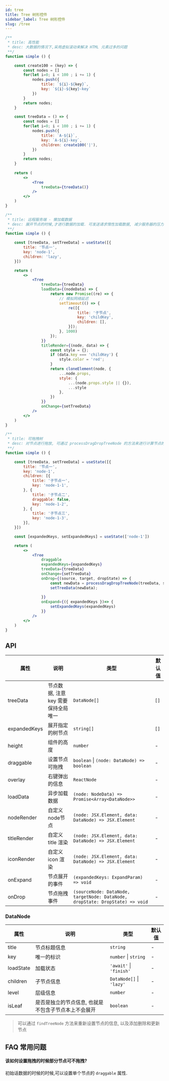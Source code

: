 ```yaml
---
id: tree
title: Tree 树形控件
sidebar_label: Tree 树形控件
slug: /tree
---
```



```jsx live
/**
 * title: 高性能
 * desc: 大数据的情况下,采用虚拟滚动来解决 HTML 元素过多的问题
 **/
function simple () {

    const create100 = (key) => {
        const nodes = []
        for(let i=0; i < 100 ; i += 1) {
            nodes.push({
                title: `${i}-${key}`,
                key: `${i}-${key}-key`
            })
        }
        return nodes;
    }

    const treeData = () => {
        const nodes = []
        for(let i=0; i < 100 ; i += 1) {
            nodes.push({
                title: `A-${i}`,
                key: `A-${i}-key`,
                children: create100('|'),
            })
        }
        return nodes;
    }
    
    return (
        <>
            <Tree
                treeData={treeData()}
            />
        </>
    )
}

```

```jsx live
/**
 * title: 远程服务端 - 懒加载数据
 * desc: 展开节点的时候,才进行数据的加载. 可发送请求惰性加载数据, 减少服务器的压力
 **/
function simple () {

    const [treeData, setTreeData] = useState([{
        title: '节点一',
        key: 'node-1',
        children: 'lazy',
    }])

    return (
        <>
            <Tree
                treeData={treeData}
                loadData={(nodeData) => {
                    return new Promise((re) => {
                        // 模拟网络延迟
                        setTimeout(() => {
                            re([{
                                title: '子节点',
                                key: 'childKey',
                                children: [],
                            }]);
                        }, 1000)
                    });
                }}
                titleRender={(node, data) => {
                    const style = {};
                    if (data.key === 'childKey') {
                        style.color = 'red';
                    }
                    return cloneElement(node, {
                        ...node.props,
                        style: {
                            ...(node.props.style || {}),
                            ...style
                        },
                    })
                }}
                onChange={setTreeData}
            />
        </>
    )
}

```

```jsx live
/**
 * title: 可拖拽树
 * desc: 对节点进行拖放, 可通过 processDragDropTreeNode 的方法来进行计算节点的交换
 **/
function simple () {

    const [treeData, setTreeData] = useState([{
        title: '节点一',
        key: 'node-1',
        children: [{
            title: '子节点一',
            key: 'node-1-1',
        }, {
            title: '子节点二',
            draggable: false,
            key: 'node-1-2',
        }, {
            title: '子节点三',
            key: 'node-1-3',
        }],
    }])

    const [expandedKeys, setExpandedKeys] = useState(['node-1'])

    return (
        <>
            <Tree
                draggable
                expandedKeys={expandedKeys}
                treeData={treeData}
                onChange={setTreeData}
                onDrop={(source, target, dropState) => {
                    const newData = processDragDropTreeNode(treeData, source, target, dropState);
                    setTreeData(newData);
                    
                }}
                onExpand={({ expandedKeys })=> {
                    setExpandedKeys(expandedKeys)
                }}
            />
        </>
    )
}

```


## API

| 属性       | 说明                     | 类型                   | 默认值
|-----      |------                   |------                 |------------
|treeData   |  节点数据, 注意 key 需要保持全局唯一| `DataNode[]`| `[]`
|expandedKeys | 展开指定的树节点                | `string[]`          | `[]`
|height       | 组件的高度                     | `number`            | -
|draggable    | 设置节点可拖拽                  | `boolean` \| `(node: DataNode) => boolean` | -
|overlay      | 右键弹出的信息          | `ReactNode` | -
|loadData | 异步加载数据                       | `(node: NodeData) => Promise<Array<DataNode>>` | -
|nodeRender | 自定义node节点                   | `(node: JSX.Element, data: DataNode) => JSX.Element` | -
|titleRender | 自定义title 渲染                | `(node: JSX.Element, data: DataNode) => JSX.Element` | -
|iconRender  | 自定义icon 渲染                 | `(node: JSX.Element, data: DataNode) => JSX.Element` | -
|onExpand | 节点展开的事件                      | `(expandedKeys: ExpandParam) => void` | - 
|onDrop   | 节点拖拽事件                        | `(sourceNode: DataNode, targetNode: DataNode, dropState: DropState) => void` | -

### DataNode


| 属性                   | 说明                | 类型                    | 默认值
|--------                |-----------         |-------------           |---------------
|title                   | 节点标题信息         | `string`                | -
|key                     | 唯一的标识           | `number` \| `string`    | - 
|loadState               | 加载状态             | `'await'` \| `'finish'` | -
|children                | 子节点信息           | `DataNode[]` \| `'lazy'` | -
|level                   | 层级信息             | `number`                 | -
|isLeaf                  | 是否是独立的节点信息, 也就是不包含子节点本上不会展开 | `boolean` | -


> 可以通过 `findTreeNode` 方法来重新设置节点的信息, 以及添加删除和更新节点


## FAQ 常用问题 

#### 该如何设置拖拽的时候部分节点可不拖拽? 

初始话数据的时候的时候,可以设置单个节点的 `draggable` 属性.